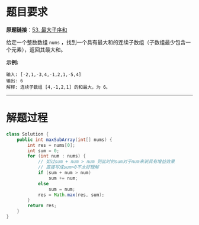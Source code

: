 # 题目要求

**原题链接**：[53. 最大子序和](https://leetcode-cn.com/problems/maximum-subarray/)

给定一个整数数组 `nums` ，找到一个具有最大和的连续子数组（子数组最少包含一个元素），返回其最大和。

**示例:**

```
输入: [-2,1,-3,4,-1,2,1,-5,4]
输出: 6
解释: 连续子数组 [4,-1,2,1] 的和最大，为 6。
```

---



# 解题过程

```java
class Solution {
    public int maxSubArray(int[] nums) {
        int res = nums[0];
        int sum = 0;
        for (int num : nums) {
            // 如过sum + num > num 则此时的sum对于num来说具有增益效果
            // 直接写成sum>0不太好理解
            if (sum + num > num)
                sum += num;
            else
                sum = num;
            res = Math.max(res, sum);
        }
        return res;
    }
}
```

